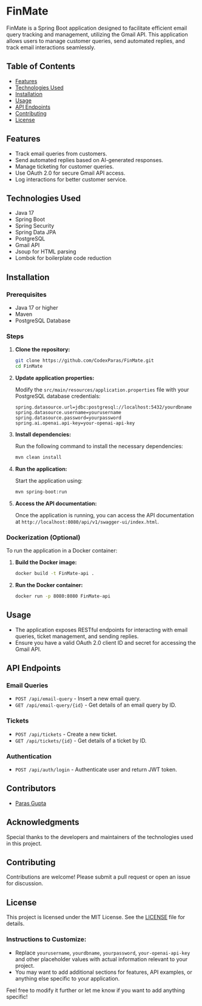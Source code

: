 # FinMate

FinMate is a Spring Boot application designed to facilitate efficient email query tracking and management, utilizing the
Gmail API. This application allows users to manage customer queries, send automated replies, and track email
interactions seamlessly.

## Table of Contents

- [Features](#features)
- [Technologies Used](#technologies-used)
- [Installation](#installation)
- [Usage](#usage)
- [API Endpoints](#api-endpoints)
- [Contributing](#contributing)
- [License](#license)

## Features

- Track email queries from customers.
- Send automated replies based on AI-generated responses.
- Manage ticketing for customer queries.
- Use OAuth 2.0 for secure Gmail API access.
- Log interactions for better customer service.

## Technologies Used

- Java 17
- Spring Boot
- Spring Security
- Spring Data JPA
- PostgreSQL
- Gmail API
- Jsoup for HTML parsing
- Lombok for boilerplate code reduction

## Installation

### Prerequisites

- Java 17 or higher
- Maven
- PostgreSQL Database

### Steps

1. **Clone the repository:**

   ```bash
   git clone https://github.com/CodexParas/FinMate.git
   cd FinMate
   ```

2. **Update application properties:**

   Modify the `src/main/resources/application.properties` file with your PostgreSQL database credentials:

   ```properties
   spring.datasource.url=jdbc:postgresql://localhost:5432/yourdbname
   spring.datasource.username=yourusername
   spring.datasource.password=yourpassword
   spring.ai.openai.api-key=your-openai-api-key
   ```

3. **Install dependencies:**

   Run the following command to install the necessary dependencies:

   ```bash
   mvn clean install
   ```

4. **Run the application:**

   Start the application using:

   ```bash
   mvn spring-boot:run
   ```
5. **Access the API documentation:**

   Once the application is running, you can access the API documentation at
   `http://localhost:8080/api/v1/swagger-ui/index.html`.

### Dockerization (Optional)

To run the application in a Docker container:

1. **Build the Docker image:**

   ```bash
   docker build -t FinMate-api .
   ```

2. **Run the Docker container:**

   ```bash
   docker run -p 8080:8080 FinMate-api
   ```

## Usage

- The application exposes RESTful endpoints for interacting with email queries, ticket management, and sending replies.
- Ensure you have a valid OAuth 2.0 client ID and secret for accessing the Gmail API.

## API Endpoints

### Email Queries

- `POST /api/email-query` - Insert a new email query.
- `GET /api/email-query/{id}` - Get details of an email query by ID.

### Tickets

- `POST /api/tickets` - Create a new ticket.
- `GET /api/tickets/{id}` - Get details of a ticket by ID.

### Authentication

- `POST /api/auth/login` - Authenticate user and return JWT token.

## Contributors

- [Paras Gupta](https://github.com/CodexParas)

## Acknowledgments

Special thanks to the developers and maintainers of the technologies used in this project.

## Contributing

Contributions are welcome! Please submit a pull request or open an issue for discussion.

## License

This project is licensed under the MIT License. See the [LICENSE](LICENSE) file for details.

### Instructions to Customize:

- Replace `yourusername`, `yourdbname`, `yourpassword`, `your-openai-api-key` and other placeholder values with actual
  information relevant to
  your project.
- You may want to add additional sections for features, API examples, or anything else specific to your application.

Feel free to modify it further or let me know if you want to add anything specific!